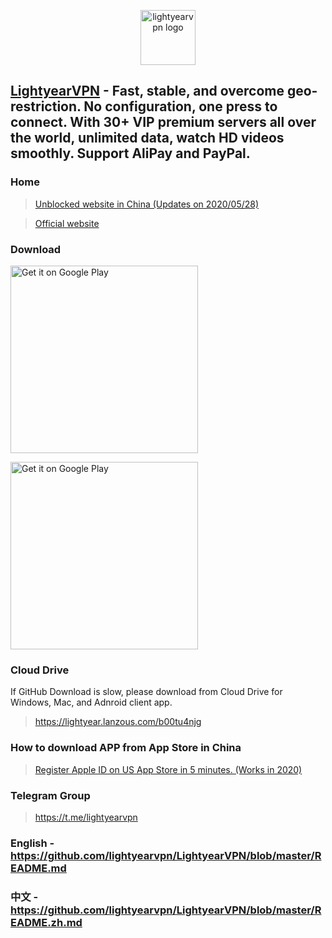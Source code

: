 <p align="center">
  <img alt="lightyearvpn logo" src="https://lightyearvpn.com/assets/logo.png" width="88">
</p>

## [LightyearVPN](https://lightyearapp.life) - Fast, stable, and overcome geo-restriction. No configuration, one press to connect. With 30+ VIP premium servers all over the world, unlimited data, watch HD videos smoothly. Support AliPay and PayPal.

### Home
> [Unblocked website in China (Updates on 2020/05/28)](https://lightyearapp.life)

> [Official website](https://lightyearvpn.com)

### Download

<a target="_blank" href='https://apps.apple.com/us/app/lightyearvpn-fast-trusted/id1495258888'><img width="300" alt='Get it on Google Play' src='https://applelaneanimalhospital.com/wp-content/uploads/2019/04/apple.png'/></a>

<a target="_blank" href='https://play.google.com/store/apps/details?id=com.stingsystemllc.lightyearapp'><img width="300" alt='Get it on Google Play' src='https://applelaneanimalhospital.com/wp-content/uploads/2019/04/google.png'/></a>

### Cloud Drive

If GitHub Download is slow, please download from Cloud Drive for Windows, Mac, and Adnroid client app.

> https://lightyear.lanzous.com/b00tu4njg

### How to download APP from App Store in China

> <a target="_blank" href="https://zhuanlan.zhihu.com/p/36574047">Register Apple ID on US App Store in 5 minutes. (Works in 2020)</a>

### Telegram Group

> https://t.me/lightyearvpn

### English - https://github.com/lightyearvpn/LightyearVPN/blob/master/README.md

### 中文 - https://github.com/lightyearvpn/LightyearVPN/blob/master/README.zh.md
